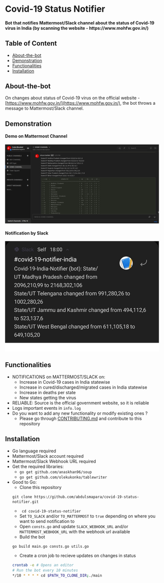 <p align="left">
	<h1 align="left">Covid-19 Status Notifier</h1>
	<h4 align="left">Bot that notifies Mattermost/Slack channel about the status of Covid-19 virus in India (by scanning the website - https://www.mohfw.gov.in/)</h4>
</p>


## Table of Content
- [About-the-bot](#about-the-bot)
- [Demonstration](#demonstration)
- [Functionalities](#functionalities)
- [Installation](#installation)


## About-the-bot

On changes about status of Covid-19 virus on the official website - [https://www.mohfw.gov.in/](https://www.mohfw.gov.in/), the bot throws a message to Mattermost/Slack channel.

## Demonstration

#### Demo on Mattermost Channel
![Image-Demo](https://github.com/abdulsmapara/Github-Media/blob/master/screenshot1.1.png)

#### Notification by Slack
![Image-Demo](https://github.com/abdulsmapara/Github-Media/blob/master/covid-19-status-notifier/slack-notification.png)

## Functionalities

- NOTIFICATIONS on MATTERMOST/SLACK on:
	* Increase in Covid-19 cases in India statewise
	* Increase in cured/discharged/migrated cases in India statewise
	* Increase in deaths per state
	* New states getting the virus
- RELIABLE: Source is the official government website, so it is reliable
- Logs important events in ```info.log```
- Do you want to add any new functionality or modify existing ones ?
	* Please go through [CONTRIBUTING.md](https://github.com/abdulsmapara/covid-19-status-notifier/blob/master/CONTRIBUTING.md) and contribute to this repository

## Installation

- Go language required
- Mattermost/Slack account required
- Mattermost/Slack Webhook URL required
- Get the required libraries:
	* ```go get github.com/anaskhan96/soup```
	* ```go get github.com/olekukonko/tablewriter```
- Good to Go:
	* Clone this repository
    ``` 
    git clone https://github.com/abdulsmapara/covid-19-status-notifier.git
    ```
	* ``` cd covid-19-status-notifier```
	* Set ```TO_SLACK``` and/or ```TO_MATTERMOST``` to ```true``` depending on where you want to send notification to 
	* Open ```consts.go``` and update ```SLACK_WEBHOOK_URL``` and/or ```MATTERMOST_WEBHOOK_URL``` with the webhook url available
	* Build the bot
	```bash
	go build main.go consts.go utils.go
	```
	* Create a cron job to recieve updates on changes in status
	```bash 
	crontab -e # Opens an editor
	# Run the bot every 10 minutes
	*/10 * * * * cd $PATH_TO_CLONE_DIR;./main
	```
